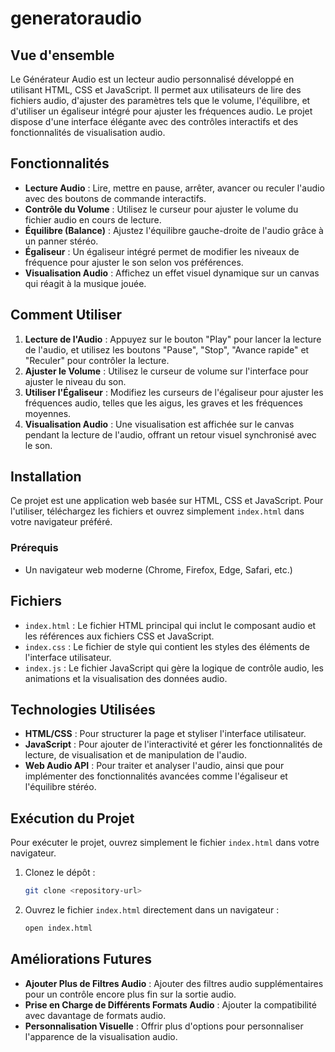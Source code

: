 # generatoraudio
## Vue d'ensemble

Le Générateur Audio est un lecteur audio personnalisé développé en utilisant HTML, CSS et JavaScript. Il permet aux utilisateurs de lire des fichiers audio, d'ajuster des paramètres tels que le volume, l'équilibre, et d'utiliser un égaliseur intégré pour ajuster les fréquences audio. Le projet dispose d'une interface élégante avec des contrôles interactifs et des fonctionnalités de visualisation audio.

## Fonctionnalités

- **Lecture Audio** : Lire, mettre en pause, arrêter, avancer ou reculer l'audio avec des boutons de commande interactifs.
- **Contrôle du Volume** : Utilisez le curseur pour ajuster le volume du fichier audio en cours de lecture.
- **Équilibre (Balance)** : Ajustez l'équilibre gauche-droite de l'audio grâce à un panner stéréo.
- **Égaliseur** : Un égaliseur intégré permet de modifier les niveaux de fréquence pour ajuster le son selon vos préférences.
- **Visualisation Audio** : Affichez un effet visuel dynamique sur un canvas qui réagit à la musique jouée.

## Comment Utiliser

1. **Lecture de l'Audio** : Appuyez sur le bouton "Play" pour lancer la lecture de l'audio, et utilisez les boutons "Pause", "Stop", "Avance rapide" et "Reculer" pour contrôler la lecture.
2. **Ajuster le Volume** : Utilisez le curseur de volume sur l'interface pour ajuster le niveau du son.
3. **Utiliser l'Égaliseur** : Modifiez les curseurs de l'égaliseur pour ajuster les fréquences audio, telles que les aigus, les graves et les fréquences moyennes.
4. **Visualisation Audio** : Une visualisation est affichée sur le canvas pendant la lecture de l'audio, offrant un retour visuel synchronisé avec le son.

## Installation

Ce projet est une application web basée sur HTML, CSS et JavaScript. Pour l'utiliser, téléchargez les fichiers et ouvrez simplement `index.html` dans votre navigateur préféré.

### Prérequis

- Un navigateur web moderne (Chrome, Firefox, Edge, Safari, etc.)

## Fichiers

- `index.html` : Le fichier HTML principal qui inclut le composant audio et les références aux fichiers CSS et JavaScript.
- `index.css` : Le fichier de style qui contient les styles des éléments de l'interface utilisateur.
- `index.js` : Le fichier JavaScript qui gère la logique de contrôle audio, les animations et la visualisation des données audio.

## Technologies Utilisées

- **HTML/CSS** : Pour structurer la page et styliser l'interface utilisateur.
- **JavaScript** : Pour ajouter de l'interactivité et gérer les fonctionnalités de lecture, de visualisation et de manipulation de l'audio.
- **Web Audio API** : Pour traiter et analyser l'audio, ainsi que pour implémenter des fonctionnalités avancées comme l'égaliseur et l'équilibre stéréo.

## Exécution du Projet

Pour exécuter le projet, ouvrez simplement le fichier `index.html` dans votre navigateur.

1. Clonez le dépôt :
   ```sh
   git clone <repository-url>
   ```
2. Ouvrez le fichier `index.html` directement dans un navigateur :
   ```sh
   open index.html
   ```

## Améliorations Futures

- **Ajouter Plus de Filtres Audio** : Ajouter des filtres audio supplémentaires pour un contrôle encore plus fin sur la sortie audio.
- **Prise en Charge de Différents Formats Audio** : Ajouter la compatibilité avec davantage de formats audio.
- **Personnalisation Visuelle** : Offrir plus d'options pour personnaliser l'apparence de la visualisation audio.


